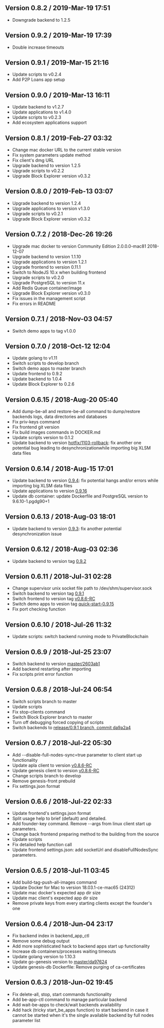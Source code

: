 ## Version 0.8.2 / 2019-Mar-19 17:51
* Downgrade backend to 1.2.5

## Version 0.9.2 / 2019-Mar-19 17:39
* Double increase timeouts

## Version 0.9.1 / 2019-Mar-15 21:16
* Update scripts to v0.2.4
* Add P2P Loans app setup

## Version 0.9.0 / 2019-Mar-13 16:11
* Update backend to v1.2.7
* Update applications to v1.4.0
* Update scripts to v0.2.3
* Add ecosystem applications support

## Version 0.8.1 / 2019-Feb-27 03:32
* Change mac docker URL to the current stable version
* Fix system parameters update method
* Fix client's dmg URL
* Upgrade backend to version 1.2.5
* Upgrade scripts to v0.2.2
* Upgrade Block Explorer version v0.3.2

## Version 0.8.0 / 2019-Feb-13 03:07
* Upgrade backend to version 1.2.4
* Upgrade applications to version v1.3.0
* Upgrade scripts to v0.2.1
* Upgrade Block Explorer version v0.3.2

## Version 0.7.2 / 2018-Dec-26 19:26
* Upgrade mac docker to version Community Edition 2.0.0.0-mac81 2018-12-07
* Upgrade backend to version 1.1.10
* Upgrade applications to version 1.2.1
* Upgrade frontend to version 0.11.1
* Switch to NodeJS 10.x when building frontend
* Upgrade scripts to v0.2.0
* Upgrade PostgreSQL to version 11.x
* Add Redis Queue container/image
* Upgrade Block Explorer version v0.3.0
* Fix issues in the management script
* Fix errors in README

## Version 0.7.1 / 2018-Nov-03 04:57
* Switch demo apps to tag v1.0.0

## Version 0.7.0 / 2018-Oct-12 12:04
* Update golang to v1.11
* Switch scripts to develop branch
* Switch demo apps to master branch
* Update frontend to 0.9.2
* Update backend to 1.0.4
* Update Block Explorer to 0.2.6

## Version 0.6.15 / 2018-Aug-20 05:40
* Add dump-be-all and restore-be-all command to dump/restore backends logs, data directories and databases
* Fix priv-keys command
* Fix frontend git version
* Fix build images commands in DOCKER.md
* Update scripts version to 0.1.2
* Update backend to version [hotfix/1103-rollback](https://github.com/GenesisKernel/go-genesis/tree/hotfix/1103-rollback): fix another one potential bug leading to desynchronizationwhile importing big XLSM data files

## Version 0.6.14 / 2018-Aug-15 17:01
* Update backend to version [0.9.4](https://github.com/GenesisKernel/go-genesis/releases/tag/0.9.4): fix potential hangs and/or errors while importing big XLSM data files
* Update applications to version [0.9.16](https://github.com/GenesisKernel/apps/releases/tag/quick-start-0.9.16)
* Update db container: update Dockerfile and PostgreSQL version to 9.6.10-1.pgdg90+1

## Version 0.6.13 / 2018-Aug-03 18:01
* Update backend to version [0.9.3](https://github.com/GenesisKernel/go-genesis/releases/tag/0.9.3): fix another potential desynchronization issue

## Version 0.6.12 / 2018-Aug-03 02:36
* Update backend to version tag [0.9.2](https://github.com/GenesisKernel/go-genesis/releases/tag/0.9.2)

## Version 0.6.11 / 2018-Jul-31 02:28
* Change supervisor unix socket file path to /dev/shm/supervisor.sock
* Switch backend to version tag [0.9.1](https://github.com/GenesisKernel/go-genesis/releases/tag/0.9.1)
* Switch frontend to version tag [v0.8.6-RC](https://github.com/GenesisKernel/genesis-front/releases/tag/v0.8.6-RC)
* Switch demo apps to vesion tag [quick-start-0.9.15](https://github.com/GenesisKernel/apps/releases/download/quick-start-0.9.15)
* Fix port checking function

## Version 0.6.10 / 2018-Jul-26 11:32
* Update scripts: switch backend running mode to PrivateBlockchain

## Version 0.6.9 / 2018-Jul-25 23:07
* Switch backend to version [master/2603ab1](https://github.com/GenesisKernel/go-genesis/commit/2603ab132201e58122cfd8473133399fa5d04e0e)
* Add backend restarting after importing
* Fix scripts print error function

## Version 0.6.8 / 2018-Jul-24 06:54

* Switch scripts branch to master
* Update scripts
* Fix stop-clients command
* Switch Block Explorer branch to master
* Turn off debugging forced copying of scripts
* Switch backends to [release/0.9.1 branch, commit da9a2a4](https://github.com/GenesisKernel/go-genesis/tree/release/0.9.1)

## Version 0.6.7 / 2018-Jul-22 05:30

* Add --disable-full-nodes-sync=true parameter to client start up functionality
* Update apla client to version [v0.8.6-RC](https://github.com/GenesisKernel/genesis-front/releases/tag/v0.8.6-RC)
* Update genesis client to version [v0.8.6-RC](https://github.com/AplaProject/apla-front/releases/tag/v0.8.6-RC)
* Change scripts branch to develop
* Remove genesis-front prebuild
* Fix settings.json format

## Version 0.6.6 / 2018-Jul-22 02:33

* Update frontend's settings.json format
* Split usage help to brief (default) and detailed.
* Add founder-key command. Remove --args from linux client start up parameters.
* Change back frontend preparing method to the building from the source
* Update scripts
* Fix detailed help function call
* Update frontend settings.json: add socketUrl and disableFullNodesSync parameters.

## Version 0.6.5 / 2018-Jul-11 03:45

* Add build-tag-push-all-images command
* Update Docker for Mac to version 18.03.1-ce-mac65 (24312)
* Update mac docker's expected app dir size
* Update mac client's expected app dir size
* Remove private keys from every starting clients except the founder's one

## Version 0.6.4 / 2018-Jun-04 23:17

* Fix backend index in backend_app_ctl
* Remove some debug output
* Add more sophisticated hack to backend apps start up functionality
* Increase db containers/processes waiting timeouts
* Update golang version to 1.10.3
* Update go-genesis version to [master/da97624](https://github.com/GenesisKernel/go-genesis/commit/da97624ef756d40c49848734f4b89619b321dac0)
* Update genesis-db Dockerfile: Remove purging of ca-certificates

## Version 0.6.3 / 2018-Jun-02 19:45

* Fix delete-all, stop, start commands functionality
* Add be-app-ctl command to manage particular backend
* Add wait-be-apps to check/wait backends availability
* Add hack (tricky start_be_apps function) to start backend in case it cannot be started when it's the single available backend by full nodes parameter list
